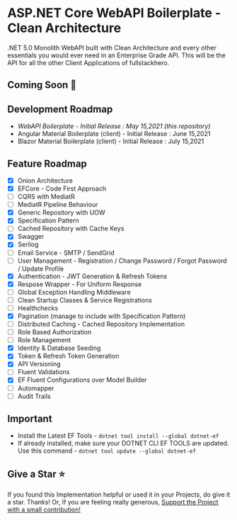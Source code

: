 # ASP.NET Core WebAPI Boilerplate - Clean Architecture

.NET 5.0 Monolith WebAPI built with Clean Architecture and every other essentials you would ever need in an Enterprise Grade API. This will be the API for all the other Client Applications of fullstackhero.

## Coming Soon 🚀

## Development Roadmap

- *WebAPI Boilerplate - Initial Release : May 15,2021 (this repository)*
- Angular Material Boilerplate (client) - Initial Release : June 15,2021
- Blazor Material Boilerplate (client) - Initial Release : July 15,2021

## Feature Roadmap

- [x] Onion Architecture
- [x] EFCore - Code First Approach
- [ ] CQRS with MediatR
- [ ] MediatR Pipeline Behaviour
- [x] Generic Repository with UOW
- [x] Specification Pattern
- [ ] Cached Repository with Cache Keys
- [x] Swagger
- [x] Serilog
- [ ] Email Service - SMTP / SendGrid
- [ ] User Management - Registration / Change Password / Forgot Password / Update Profile
- [x] Authentication - JWT Generation & Refresh Tokens
- [x] Respose Wrapper - For Uniform Response
- [ ] Global Exception Handling Middleware
- [ ] Clean Startup Classes & Service Registrations
- [ ] Healthchecks
- [x] Pagination (manage to include with Specification Pattern)
- [ ] Distributed Caching - Cached Repository Implementation
- [ ] Role Based Authorization
- [ ] Role Management
- [x] Identity & Database Seeding
- [x] Token & Refresh Token Generation
- [x] API Versioning
- [ ] Fluent Validations
- [x] EF Fluent Configurations over Model Builder
- [ ] Automapper
- [ ] Audit Trails

## Important

- Install the Latest EF Tools - `dotnet tool install --global dotnet-ef`
- If already installed, make sure your DOTNET CLI EF TOOLS are updated. Use this command - `dotnet tool update --global dotnet-ef`

## Give a Star :star:

If you found this Implementation helpful or used it in your Projects, do give it a star. Thanks! Or, If you are feeling really generous, [Support the Project with a small contribution!](https://www.buymeacoffee.com/codewithmukesh)